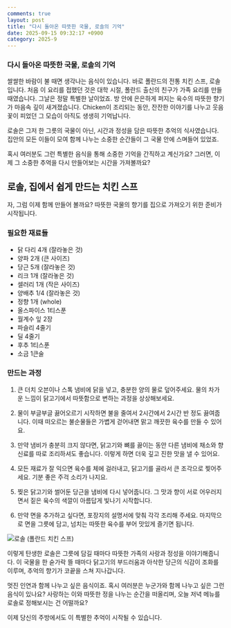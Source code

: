 ```yaml
---
comments: true
layout: post
title: "다시 돌아온 따뜻한 국물, 로솔의 기억"
date: 2025-09-15 09:32:17 +0900
category: 2025-9
---
```


### 다시 돌아온 따뜻한 국물, 로솔의 기억

쌀쌀한 바람이 불 때면 생각나는 음식이 있습니다. 바로 폴란드의 전통 치킨 스프, 로솔입니다. 처음 이 요리를 접했던 것은 대학 시절, 폴란드 출신의 친구가 가족 요리를 만들 때였습니다. 그날은 정말 특별한 날이었죠. 방 안에 은은하게 퍼지는 육수의 따뜻한 향기가 마음속 깊이 새겨졌습니다. Chicken이 조리되는 동안, 잔잔한 이야기를 나누고 웃음꽃이 피었던 그 모습이 아직도 생생히 기억납니다.  

로솔은 그저 한 그릇의 국물이 아닌, 시간과 정성을 담은 따뜻한 추억의 식사였습니다. 집안의 모든 이들이 모여 함께 나누는 소중한 순간들이 그 국물 안에 스며들어 있었죠.   

혹시 여러분도 그런 특별한 음식을 통해 소중한 기억을 간직하고 계신가요? 그러면, 이제 그 소중한 추억을 다시 만들어보는 시간을 가져볼까요?

    
## 로솔, 집에서 쉽게 만드는 치킨 스프

자, 그럼 이제 함께 만들어 볼까요? 따뜻한 국물의 향기를 집으로 가져오기 위한 준비가 시작됩니다.  

### 필요한 재료들

- 닭 다리 4개 (잘라놓은 것)
- 양파 2개 (큰 사이즈)
- 당근 5개 (잘라놓은 것)
- 리크 1개 (잘라놓은 것)
- 셀러리 1개 (작은 사이즈)
- 양배추 1/4 (잘라놓은 것)
- 정향 1개 (whole)
- 올스파이스 1티스푼
- 월계수 잎 2장
- 파슬리 4줄기
- 딜 4줄기
- 후추 1티스푼
- 소금 1큰술  

### 만드는 과정

1. 큰 더치 오븐이나 스톡 냄비에 닭을 넣고, 충분한 양의 물로 덮어주세요. 물의 차가운 느낌이 닭고기에서 따뜻함으로 변하는 과정을 상상해보세요.
  
2. 물이 부글부글 끓어오르기 시작하면 불을 줄여서 2시간에서 2시간 반 정도 끓여줍니다. 이때 떠오르는 불순물들은 가볍게 걷어내면 맑고 깨끗한 육수를 만들 수 있어요.

3. 만약 냄비가 충분히 크지 않다면, 닭고기와 뼈를 끓이는 동안 다른 냄비에 채소와 향신료를 따로 조리하셔도 좋습니다. 이렇게 하면 더욱 깊고 진한 맛을 낼 수 있어요.

4. 모든 재료가 잘 익으면 육수를 체에 걸러내고, 닭고기를 골라서 큰 조각으로 찢어주세요. 기분 좋은 주걱 소리가 나지요.

5. 찢은 닭고기와 썰어둔 당근을 냄비에 다시 넣어줍니다. 그 맛과 향이 서로 어우러지면서 짙은 육수의 색깔이 아름답게 빛나기 시작합니다.

6. 만약 면을 추가하고 싶다면, 포장지의 설명서에 맞춰 각각 조리해 주세요. 마지막으로 면을 그릇에 담고, 넘치는 따뜻한 육수를 부어 맛있게 즐기면 됩니다.

![로솔 (폴란드 치킨 스프)](https://www.themealdb.com/images/media/meals/lx1kkj1593349302.jpg)

    
이렇게 탄생한 로솔은 그릇에 담길 때마다 따뜻한 가족의 사랑과 정성을 이야기해줍니다. 이 국물을 한 숟가락 뜰 때마다 닭고기의 부드러움과 아삭한 당근의 식감이 조화를 이루며, 추억의 향기가 코끝을 스쳐 지나갑니다. 

멋진 인연과 함께 나누고 싶은 음식이죠. 혹시 여러분은 누군가와 함께 나누고 싶은 그런 음식이 있나요? 사랑하는 이와 따뜻한 정을 나누는 순간을 떠올리며, 오늘 저녁 메뉴를 로솔로 정해보시는 건 어떨까요? 

이제 당신의 주방에서도 이 특별한 추억이 시작될 수 있습니다.